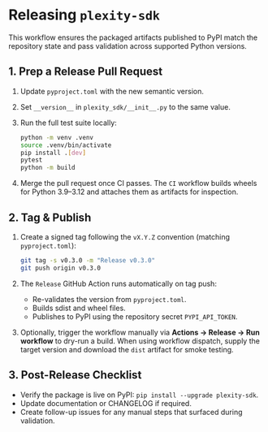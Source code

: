 # Releasing `plexity-sdk`

This workflow ensures the packaged artifacts published to PyPI match the repository state and pass validation across supported Python versions.

## 1. Prep a Release Pull Request

1. Update `pyproject.toml` with the new semantic version.
2. Set `__version__` in `plexity_sdk/__init__.py` to the same value.
3. Run the full test suite locally:

   ```bash
   python -m venv .venv
   source .venv/bin/activate
   pip install .[dev]
   pytest
   python -m build
   ```

4. Merge the pull request once CI passes. The `CI` workflow builds wheels for Python 3.9–3.12 and attaches them as artifacts for inspection.

## 2. Tag & Publish

1. Create a signed tag following the `vX.Y.Z` convention (matching `pyproject.toml`):

   ```bash
   git tag -s v0.3.0 -m "Release v0.3.0"
   git push origin v0.3.0
   ```

2. The `Release` GitHub Action runs automatically on tag push:
   - Re-validates the version from `pyproject.toml`.
   - Builds sdist and wheel files.
   - Publishes to PyPI using the repository secret `PYPI_API_TOKEN`.

3. Optionally, trigger the workflow manually via **Actions → Release → Run workflow** to dry-run a build. When using workflow dispatch, supply the target version and download the `dist` artifact for smoke testing.

## 3. Post-Release Checklist

- Verify the package is live on PyPI: `pip install --upgrade plexity-sdk`.
- Update documentation or CHANGELOG if required.
- Create follow-up issues for any manual steps that surfaced during validation.
